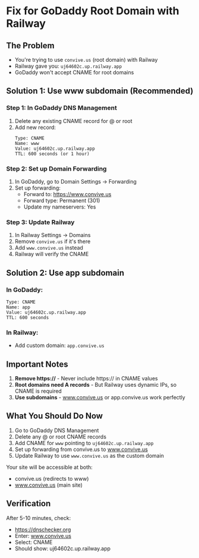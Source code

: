 # Fix for GoDaddy Root Domain with Railway

## The Problem
- You're trying to use `convive.us` (root domain) with Railway
- Railway gave you: `uj64602c.up.railway.app`
- GoDaddy won't accept CNAME for root domains

## Solution 1: Use www subdomain (Recommended)

### Step 1: In GoDaddy DNS Management
1. Delete any existing CNAME record for @ or root
2. Add new record:
   ```
   Type: CNAME
   Name: www
   Value: uj64602c.up.railway.app
   TTL: 600 seconds (or 1 hour)
   ```

### Step 2: Set up Domain Forwarding
1. In GoDaddy, go to Domain Settings → Forwarding
2. Set up forwarding:
   - Forward to: https://www.convive.us
   - Forward type: Permanent (301)
   - Update my nameservers: Yes

### Step 3: Update Railway
1. In Railway Settings → Domains
2. Remove `convive.us` if it's there
3. Add `www.convive.us` instead
4. Railway will verify the CNAME

## Solution 2: Use app subdomain

### In GoDaddy:
```
Type: CNAME
Name: app
Value: uj64602c.up.railway.app
TTL: 600 seconds
```

### In Railway:
- Add custom domain: `app.convive.us`

## Important Notes

1. **Remove https://** - Never include https:// in CNAME values
2. **Root domains need A records** - But Railway uses dynamic IPs, so CNAME is required
3. **Use subdomains** - www.convive.us or app.convive.us work perfectly

## What You Should Do Now

1. Go to GoDaddy DNS Management
2. Delete any @ or root CNAME records
3. Add CNAME for `www` pointing to `uj64602c.up.railway.app`
4. Set up forwarding from convive.us to www.convive.us
5. Update Railway to use `www.convive.us` as the custom domain

Your site will be accessible at both:
- convive.us (redirects to www)
- www.convive.us (main site)

## Verification
After 5-10 minutes, check:
- https://dnschecker.org
- Enter: www.convive.us
- Select: CNAME
- Should show: uj64602c.up.railway.app